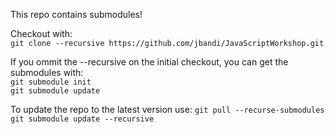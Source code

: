 This repo contains submodules!

Checkout with:  
`git clone --recursive https://github.com/jbandi/JavaScriptWorkshop.git`

If you ommit the --recursive on the initial checkout, you can get the submodules with:  
`git submodule init`  
`git submodule update`

To update the repo to the latest version use:
`git pull --recurse-submodules`
`git submodule update --recursive`